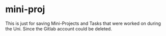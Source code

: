 # mini-proj
This is just for saving Mini-Projects and Tasks that were worked on during the Uni. Since the Gitlab account could be deleted.
